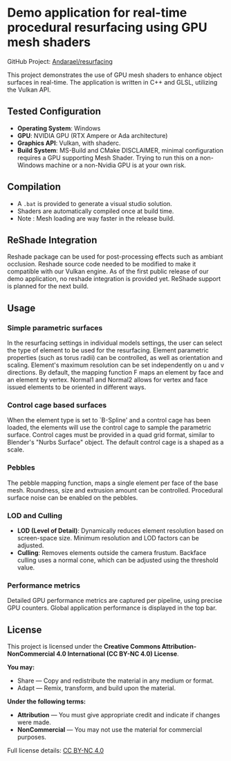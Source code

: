 # Demo application for real-time procedural resurfacing using GPU mesh shaders

GitHub Project: [Andarael/resurfacing](https://github.com/Andarael/resurfacing)

This project demonstrates the use of GPU mesh shaders to enhance object surfaces in real-time. The application is written in C++ and GLSL, utilizing the Vulkan API.

## Tested Configuration
- **Operating System**: Windows
- **GPU**: NVIDIA GPU (RTX Ampere or Ada architecture)
- **Graphics API**: Vulkan, with shaderc.
- **Build System**: MS-Build and CMake
DISCLAIMER, minimal configuration requires a GPU supporting Mesh Shader.
Trying to run this on a non-Windows machine or a non-Nvidia GPU is at your own risk.

## Compilation
- A `.bat` is provided to generate a visual studio solution.
- Shaders are automatically compiled once at build time.
- Note : <!--Shader compilation and  hot-reloading --> Mesh loading are way faster in the release build. 


## ReShade Integration
Reshade package can be used for post-processing effects such as ambiant occlusion. 
Reshade source code needed to be modified to make it compatible with our Vulkan engine.
As of the first public release of our demo application, no reshade integration is provided yet. 
ReShade support is planned for the next build.

<!--
To customize the post-processing effects:
1. Place your `.fx` effect files in the `reshade-shaders/shaders` folder. (e.g. MXAO https://github.com/martymcmodding/iMMERSE/)
2. Launch the application and use the `HOME` key to open the ReShade UI.
3. Enable the desired effects and adjust the settings as needed.-->

## Usage

<!--
### Loading Base Mesh Models

Users can load models in the `.obj` format. The application includes a few sample models in the `models` folder.
Skinned models are supported with `GLTF` file format and are automatically gathered when loading from a `.obj` file (this is because of a limitation of gltf that only allows triangle meshes).

Multiple models can be loaded simultaneously, click the `remove model_name.obj` button to remove a model.

Base mesh can be rendered alone or in addition to the resurfaced model.
-->

### Simple parametric surfaces

In the resurfacing settings in individual models settings, the user can select the type of element to be used for the resurfacing.
Element parametric properties (such as torus radii) can be controlled, as well as orientation and scaling.
Element's maximum resolution can be set independently on u and v directions.
By default, the mapping function F maps an  element by face and an element by vertex.
Normal1 and Normal2 allows for vertex and face issued elements to be oriented in different ways.

### Control cage based surfaces

<!-- Control cages can be loaded from an `.obj` file. -->
When the element type is set to `B-Spline' and a control cage has been loaded, the elements will use the control cage to sample the parametric surface.
Control cages must be provided in a quad grid format, similar to Blender's "Nurbs Surface" object.
The default control cage is a shaped as a scale.

### Pebbles

The pebble mapping function, maps a single element per face of the base mesh.
Roundness, size and extrusion amount can be controlled.
Procedural surface noise can be enabled on the pebbles.

### LOD and Culling

- **LOD (Level of Detail)**: Dynamically reduces element resolution based on screen-space size. Minimum resolution and LOD factors can be adjusted.
- **Culling**: Removes elements outside the camera frustum. Backface culling uses a normal cone, which can be adjusted using the threshold value.

### Performance metrics

Detailed GPU performance metrics are captured per pipeline, using precise GPU counters. Global application performance is displayed in the top bar.

## License

This project is licensed under the **Creative Commons Attribution-NonCommercial 4.0 International (CC BY-NC 4.0) License**.  

**You may:**  
- Share — Copy and redistribute the material in any medium or format.  
- Adapt — Remix, transform, and build upon the material.  

**Under the following terms:**  
- **Attribution** — You must give appropriate credit and indicate if changes were made.  
- **NonCommercial** — You may not use the material for commercial purposes.  

Full license details: [CC BY-NC 4.0](https://creativecommons.org/licenses/by-nc/4.0/)  
